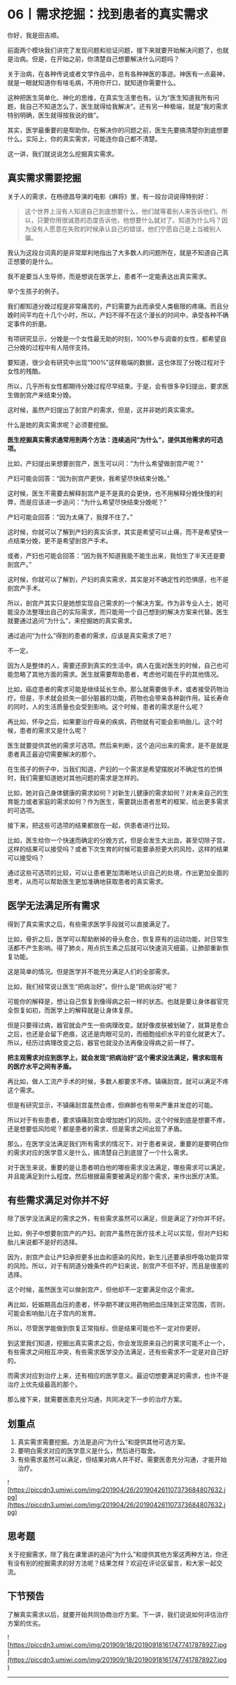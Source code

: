 # 06丨需求挖掘：找到患者的真实需求

你好，我是田吉顺。

前面两个模块我们讲完了发现问题和验证问题，接下来就要开始解决问题了，也就是治病。但是，在开始之前，你清楚自己想要解决什么问题吗？

关于治病，在各种传说或者文学作品中，总有各种神医的事迹。神医有一点最神，就是一眼就知道你有啥毛病，不用你开口，就知道你需要什么。

这种把医生简单化、神化的思维，在真实生活里也有。认为“医生知道我所有问题，我自己不知道怎么了，医生就得给我解决”。还有另一种极端，就是“我的需求特别明确，医生就得按我说的做”。

其实，医学最重要的是帮助你。在解决你的问题之前，医生先要搞清楚你到底想要什么。实际上，你的真实需求，可能连你自己都不清楚。

这一讲，我们就说说怎么挖掘真实需求。

## 真实需求需要挖掘

关于人的需求，在杨德昌导演的电影《麻将》里，有一段台词说得特别好：

> 这个世界上没有人知道自己到底想要什么，他们就等着别人来告诉他们。所以，只要你用很诚恳的态度告诉他，他想要什么就对了。知道为什么吗？因为没有人愿意在失败的时候承认自己的错误，他们宁愿自己是上当被别人骗。

我认为这段台词真的是非常犀利地指出了大多数人的问题所在，就是不知道自己真正想要的是什么。

我不是要当人生导师，而是想说在医学上，患者不一定能表达出真实需求。

举个生孩子的例子。

我们都知道分娩过程是非常痛苦的，产妇需要为此而承受人类极限的疼痛。而且分娩时间平均在十几个小时，所以，产妇不得不在这个漫长的时间中，承受各种不确定事件的折磨。

有项研究显示，分娩是一个女性最无助的时刻，100%参与调查的女性，都希望自己分娩的过程中有人陪伴支持。

要知道，很少会有研究中出现“100%”这样极端的数据，这也体现了分娩过程对于女性的残酷。

所以，几乎所有女性都期待分娩过程尽早结束。于是，会有很多孕妇提出，要求医生做剖宫产来结束分娩。

这时候，虽然产妇提出了剖宫产的需求，但是，这并非她的真实需求。

什么是她的真实需求呢？必须要挖掘。

 **医生挖掘真实需求通常用到两个方法：连续追问“为什么”，提供其他需求的可选项。**

比如，产妇提出来想要剖宫产，医生可以问：“为什么希望做剖宫产呢？”

产妇可能会回答：“因为剖宫产更快，我希望尽快结束分娩。”

这时候，医生不需要去解释剖宫产是不是真的会更快，也不用解释分娩快慢的利弊，而是应该进一步追问：“为什么希望尽快结束分娩呢？”

产妇可能会回答：“因为太痛了，我撑不住了。”

这时候，你就可以了解到产妇的真实诉求，其实是希望可以止痛，而不是希望快一点结束分娩，更不是希望剖宫产手术。

或者，产妇也可能会回答：“因为我不知道我能不能生出来，我怕生了半天还是要剖宫产。”

这时候，你就可以了解到，产妇的真实需求，其实是对不确定性的恐惧感，也不是剖宫产手术。

所以，剖宫产其实只是她想实现自己需求的一个解决方案。作为非专业人士，她可能没办法整理出自己的实际需求，而只能用一个自己想到的解决方案来代替。医生就要通过追问“为什么”，来挖掘她的真实需求。

通过追问“为什么”得到的患者的需求，应该是真实需求了吧？

不一定。

因为人是整体的人，需要还原到真实的生活中。病人在面对医生的时候，自己也可能忽略了其他方面的需求。医生就需要帮助患者，考虑他可能在乎的其他情况。

比如，癌症患者的需求可能是继续延长生命。那么就需要做手术，或者接受药物治疗。但是，手术就会损失一部分脏器的功能，药物也会带来各种副作用。延长寿命的同时，人的生活质量也会受到影响。这个时候，患者的需求是什么呢？

再比如，怀孕之后，如果要治疗母亲的疾病，药物就有可能会影响胎儿。这个时候，患者的需求又是什么呢？

医生就要提供其他的需求可选项。然后来判断，这个追问出来的需求，是不是就是患者真正最迫切需要解决的那个。

在生孩子的例子中，当我们知道，产妇的一个需求是希望摆脱对不确定性的恐惧时，我们需要知道她对其他问题的需求是怎样的。

比如，她对自己身体健康的需求如何？对新生儿健康的需求如何？对未来自己的生育能力或者家庭的需求如何？作为医生，需要跳出患者思考的框架，给出更多需求的可选项。

接下来，把这些可选项的结果都放在一起，供患者进行比较。

比如，医生给你一个快速而确定的分娩方式，但是会发生大出血，甚至切除子宫，这样的结果可以接受吗？或者下次生育的时候可能要承担更大的风险，这样的结果可以接受吗？

通过这些可选项的比较，可以让患者更加清晰地认识自己的处境，作出更加全面的思考，从而可以帮助医生更加准确地获取患者的真实需求。

## 医学无法满足所有需求

得到了真实需求之后，有些需求医学手段就可以直接满足了。

比如，骨折之后，医学可以帮助断掉的骨头愈合，恢复原有的运动功能，对日常生活都不产生影响。得了肺炎，用点抗生素之后就可以快速消灭细菌，让肺部重新恢复功能。

这是简单的情况。但是医学并不能充分满足人们的全部需求。

比如，我们经常说让医生“把病治好”。但什么是“把病治好”呢？

可能你的解释是，想让自己恢复到像得病之前一样的状态。也就是要让身体器官完全恢复如初，而医学上的解释就是让身体复原。

但是只要得过病，器官就会产生一些病理改变。就好像皮肤被划破了，就算是愈合之后，也还是会留下疤痕，这还是肉眼可见的，而细胞组织水平的变化就更大了。所以，经历过病理改变之后，器官也就没办法再像没得病之前一样了。

 **把主观需求对应到医学上，就会发现“把病治好”这个需求没法满足，需求和现有的医疗水平之间有矛盾。**

再比如，做人工流产手术的时候，多数人都要求不疼。镇痛刮宫，就可以满足不疼这个需求。

但是有研究显示，不镇痛刮宫虽然会疼，但麻醉也有带来严重并发症的可能。

所以对于有些患者，要求镇痛刮宫会增加她们的风险。这个时候到底是想要不疼，还是想要低风险呢？都是患者的需求，但是需求之间出现了矛盾。

那么，在医学没法满足我们所有需求的情况下，对于患者来说，重要的是要明白你的需求对应的医学意义是什么，搞清楚自己到底提了一个什么需求。

对于医生来说，重要的是让患者明白他的哪些需求没法满足，哪些需求可以满足，并且能满足到什么程度。然后根据最需要被满足的那个需求，来作出医疗决策。

## 有些需求满足对你并不好

除了医学没法满足的需求之外，有些需求虽然可以满足，但是满足了对你并不好。

比如，例子中想要剖宫产的产妇。剖宫产虽然在医疗技术上可以实现，但对产妇和胎儿来说都不是好的选择。

因为，剖宫产会让产妇承担更多出血和感染的风险，新生儿还要承担呼吸功能异常的风险。所以，对于有阴道分娩条件的产妇来说，剖宫产不但不好，而且是很差的选择。

这个时候，虽然医生可以做剖宫产，但他却不一定要满足你这个需求。

再比如，妊娠期高血压的患者，怀孕期不建议用药物把血压降到正常范围，否则，可能会影响胎儿在子宫内的发育。

所以，尽管医学能做到恢复正常指标，但是结果可能也不一定对你更好。

到这里我们知道，挖掘出真实需求之后，你会发现原来自己的需求可能不止一个，有些需求之间相互冲突，有些需求医学没办法满足，还有些需求不一定是对自己好的。

而需求对应到治疗上来，还有相应的医学意义。最迫切想要满足的需求，也许不是治疗上优先级最高的那个。

那么接下来，就需要医患充分沟通，共同决定下一步的治疗方案。

## 划重点

1. 真实需求需要挖掘。方法是追问“为什么”和提供其他可选方案。
2. 要明白需求对应的医学意义是什么，然后进行取舍。
3. 有些需求虽然可以满足，但结果对病人并不好。需要医患充分沟通，才能开始治疗。

![https://piccdn3.umiwi.com/img/201904/26/201904261107373684807632.jpg](https://piccdn3.umiwi.com/img/201904/26/201904261107373684807632.jpg)

## 思考题

关于挖掘需求，除了我在课里讲的追问“为什么”和提供其他方案这两种方法，你还有没有别的挖掘需求的好方法呢？结果怎样？欢迎在评论区留言，和大家一起交流。

## 下节预告

了解真实需求以后，就要开始共同协商治疗方案。下一讲，我们说说如何评估治疗方案的优劣。

![https://piccdn3.umiwi.com/img/201909/18/201909181617477417878927.jpg](https://piccdn3.umiwi.com/img/201909/18/201909181617477417878927.jpg)

---
